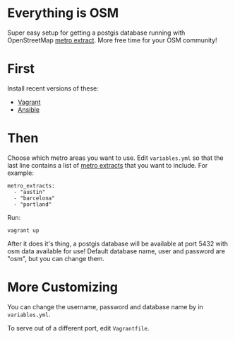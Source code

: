 Everything is OSM
=================

Super easy setup for getting a postgis database running with OpenStreetMap
[metro extract](https://mapzen.com/metro-extracts/). More free time for your
OSM community!


First
=====

Install recent versions of these:

- [Vagrant](http://vagrantup.com/)
- [Ansible](http://docs.ansible.com/)



Then
====

Choose which metro areas you want to use. Edit `variables.yml` so that the last
line contains a list of [metro extracts](https://mapzen.com/metro-extracts/)
that you want to include. For example:

    metro_extracts:
      - "austin"
      - "barcelona"
      - "portland"



Run:

    vagrant up


After it does it's thing, a postgis database will be available at port 5432 with
osm data available for use! Default database name, user and password are "osm",
but you can change them.



More Customizing
================


You can change the username, password and database name by in `variables.yml`.

To serve out of a different port, edit `Vagrantfile`.
